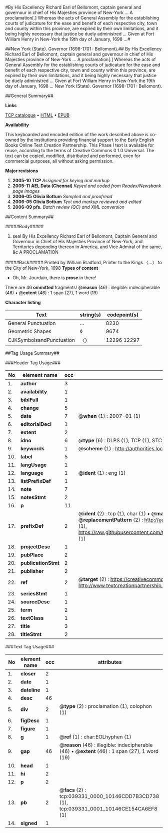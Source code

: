 #By His Excellency Richard Earl of Bellomont, captain general and governour in chief of His Majesties province of New-York ... A proclamation[.] Whereas the acts of General Assembly for the establishing courts of judicature for the ease and benefit of each respective city, town and county within this province, are expired by their own limitations, and it being highly necessary that justice be duely administred ... Given at Fort William Henry in New-York the 19th day of January, 1698 ...#

##New York (State). Governor (1698-1701 : Bellomont).##
By His Excellency Richard Earl of Bellomont, captain general and governour in chief of His Majesties province of New-York ... A proclamation[.] Whereas the acts of General Assembly for the establishing courts of judicature for the ease and benefit of each respective city, town and county within this province, are expired by their own limitations, and it being highly necessary that justice be duely administred ... Given at Fort William Henry in New-York the 19th day of January, 1698 ...
New York (State). Governor (1698-1701 : Bellomont).

##General Summary##

**Links**

[TCP catalogue](http://www.ota.ox.ac.uk/tcp/)  • 
[HTML](http://tei.it.ox.ac.uk/tcp/Texts-HTML/free/N29/N29529.html)  • 
[EPUB](http://tei.it.ox.ac.uk/tcp/Texts-EPUB/free/N29/N29529.epub)

**Availability**

This keyboarded and encoded edition of the
	       work described above is co-owned by the institutions
	       providing financial support to the Early English Books
	       Online Text Creation Partnership. This Phase I text is
	       available for reuse, according to the terms of Creative
	       Commons 0 1.0 Universal. The text can be copied,
	       modified, distributed and performed, even for
	       commercial purposes, all without asking permission.

**Major revisions**

1. __2005-10__ __TCP__ *Assigned for keying and markup*
1. __2005-11__ __AEL Data (Chennai)__ *Keyed and coded from Readex/Newsbank page images*
1. __2006-05__ __Olivia Bottum__ *Sampled and proofread*
1. __2006-05__ __Olivia Bottum__ *Text and markup reviewed and edited*
1. __2006-09__ __pfs.__ *Batch review (QC) and XML conversion*

##Content Summary##

#####Body#####

1. seal By His Excellency Richard Earl of Bellomont, Captain General and Governour in Chief of His Majesties Province of New-York, and Territories depending thereon in America, and Vice Admiral of the same, &c A PROCLAMATION

#####Back#####
Printed by William Bradford, Printer to the Kings 〈…〉 to the City of New-York, 1698
**Types of content**

  * Oh, Mr. Jourdain, there is **prose** in there!

There are 46 **ommitted** fragments! 
 @__reason__ (46) : illegible: indecipherable (46)  •  @__extent__ (46) : 1 span (27), 1 word (19)

**Character listing**


|Text|string(s)|codepoint(s)|
|---|---|---|
|General Punctuation|…|8230|
|Geometric Shapes|◊|9674|
|CJKSymbolsandPunctuation|〈〉|12296 12297|

##Tag Usage Summary##

###Header Tag Usage###

|No|element name|occ|attributes|
|---|---|---|---|
|1.|__author__|3||
|2.|__availability__|1||
|3.|__biblFull__|1||
|4.|__change__|5||
|5.|__date__|7| @__when__ (1) : 2007-01 (1)|
|6.|__editorialDecl__|1||
|7.|__extent__|2||
|8.|__idno__|6| @__type__ (6) : DLPS (1), TCP (1), STC (1), NOTIS (1), IMAGE-SET (1), EVANS-CITATION (1)|
|9.|__keywords__|1| @__scheme__ (1) : http://authorities.loc.gov/ (1)|
|10.|__label__|5||
|11.|__langUsage__|1||
|12.|__language__|1| @__ident__ (1) : eng (1)|
|13.|__listPrefixDef__|1||
|14.|__note__|7||
|15.|__notesStmt__|2||
|16.|__p__|11||
|17.|__prefixDef__|2| @__ident__ (2) : tcp (1), char (1)  •  @__matchPattern__ (2) : ([0-9\-]+):([0-9IVX]+) (1), (.+) (1)  •  @__replacementPattern__ (2) : http://eebo.chadwyck.com/downloadtiff?vid=$1&page=$2 (1), https://raw.githubusercontent.com/textcreationpartnership/Texts/master/tcpchars.xml#$1 (1)|
|18.|__projectDesc__|1||
|19.|__pubPlace__|2||
|20.|__publicationStmt__|2||
|21.|__publisher__|2||
|22.|__ref__|2| @__target__ (2) : https://creativecommons.org/publicdomain/zero/1.0/ (1), http://www.textcreationpartnership.org/docs/. (1)|
|23.|__seriesStmt__|1||
|24.|__sourceDesc__|1||
|25.|__term__|2||
|26.|__textClass__|1||
|27.|__title__|3||
|28.|__titleStmt__|2||


###Text Tag Usage###

|No|element name|occ|attributes|
|---|---|---|---|
|1.|__closer__|2||
|2.|__date__|1||
|3.|__dateline__|1||
|4.|__desc__|46||
|5.|__div__|2| @__type__ (2) : proclamation (1), colophon (1)|
|6.|__figDesc__|1||
|7.|__figure__|1||
|8.|__g__|1| @__ref__ (1) : char:EOLhyphen (1)|
|9.|__gap__|46| @__reason__ (46) : illegible: indecipherable (46)  •  @__extent__ (46) : 1 span (27), 1 word (19)|
|10.|__head__|1||
|11.|__hi__|2||
|12.|__p__|2||
|13.|__pb__|2| @__facs__ (2) : tcp:039331_0000_10146CDD7B3CD738 (1), tcp:039331_0001_10146CE154CA6EF8 (1)|
|14.|__signed__|1||
